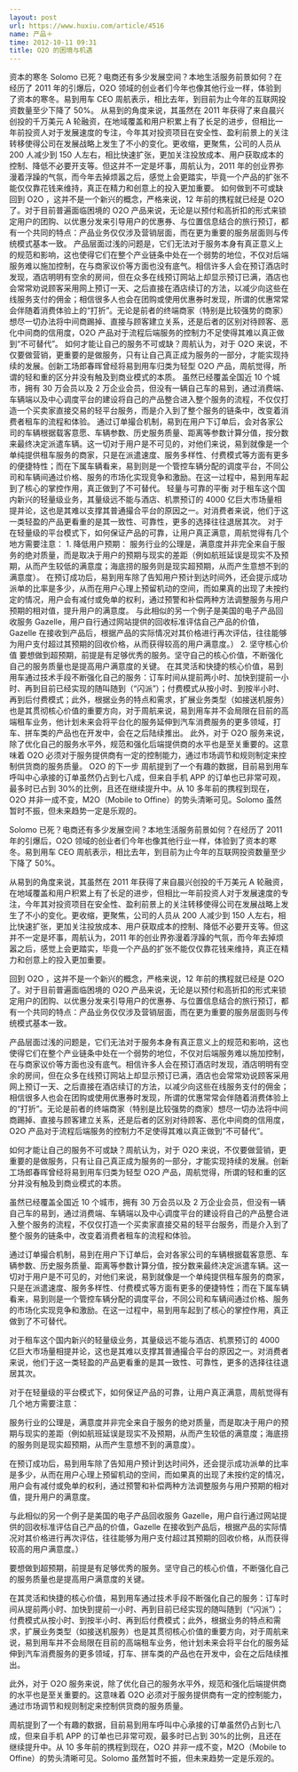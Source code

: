 ```yaml
---
layout: post
url: https://www.huxiu.com/article/4516
name: 产品＋
time: 2012-10-11 09:31
title: O2O 的困境与机遇
---
```

资本的寒冬 Solomo 已死？电商还有多少发展空间？本地生活服务前景如何？在经历了 2011 年的引爆后，O2O 领域的创业者们今年也像其他行业一样，体验到了资本的寒冬。易到用车 CEO 周航表示，相比去年，到目前为止今年的互联网投资数量至少下降了 50%。 从易到的角度来说，其虽然在 2011 年获得了来自晨兴创投的千万美元 A 轮融资，在地域覆盖和用户积累上有了长足的进步，但相比一年前投资人对于发展速度的专注，今年其对投资项目在安全性、盈利前景上的关注转移使得公司在发展战略上发生了不小的变化。更收缩，更聚焦，公司的人员从 200 人减少到 150 人左右，相比快速扩张，更加关注投放成本、用户获取成本的控制、降低不必要开支等。但这并不一定是坏事，周航认为，2011 年的创业界弥漫着浮躁的气氛，而今年去掉烦嚣之后，感觉上会更踏实，毕竟一个产品的扩张不能仅仅靠花钱来维持，真正在精力和创意上的投入更加重要。 如何做到不可或缺 回到 O2O ，这并不是一个新兴的概念，严格来说，12 年前的携程就已经是 O2O 了。对于目前普遍面临困境的 O2O 产品来说，无论是以预付和高折扣的形式来锁定用户的团购、以优惠分发来引导用户的优惠券、与位置信息结合的旅行预订，都有一个共同的特点：产品业务仅仅涉及营销层面，而在更为重要的服务层面则与传统模式基本一致。 产品层面过浅的问题是，它们无法对于服务本身有真正意义上的规范和影响，这也使得它们在整个产业链条中处在一个弱势的地位，不仅对后端服务难以施加控制，在与商家议价等方面也没有底气。相信许多人会在预订酒店时发现，酒店明明有空余的房间，但在众多在线预订网站上却显示预订已满，酒店也会常常劝说顾客采用网上预订一天、之后直接在酒店续订的方法，以减少向这些在线服务支付的佣金；相信很多人也会在团购或使用优惠券时发现，所谓的优惠常常会伴随着消费体验上的“打折”。无论是前者的终端商家（特别是比较强势的商家）想尽一切办法将中间商踢掉、直接与顾客建立关系，还是后者的区别对待顾客、恶化中间商的信用度，O2O 产品对于流程后端服务的控制力不足使得其难以真正做到“不可替代”。 如何才能让自己的服务不可或缺？周航认为，对于 O2O 来说，不仅要做营销，更重要的是做服务，只有让自己真正成为服务的一部分，才能实现持续的发展。创新工场郎春晖曾经将易到用车归类为轻型 O2O 产品，周航觉得，所谓的轻和重的区分并没有触及到商业模式的本质。 虽然已经覆盖全国近 10 个城市，拥有 30 万会员以及 2 万企业会员，但没有一辆自己车的易到，通过消费端、车辆端以及中心调度平台的建设将自己的产品整合进入整个服务的流程，不仅仅打造一个买卖家直接交易的轻平台服务，而是介入到了整个服务的链条中，改变着消费者租车的流程和体验。 通过订单撮合机制，易到在用户下订单后，会对各家公司的车辆根据载客意愿、车辆参数、历史服务质量、距离等参数计算分值，按分数来最终决定派遣车辆。这一切对于用户是不可见的，对他们来说，易到就像是一个单纯提供租车服务的商家，只是在派遣速度、服务多样性、付费模式等方面有更多的便捷特性；而在下属车辆看来，易到则是一个管控车辆分配的调度平台，不同公司和车辆间通过价格、服务的市场化实现竞争和激励。在这一过程中，易到用车起到了核心的掌控作用，真正做到了不可替代。 轻量与可靠的平衡 对于租车这个国内新兴的轻量级业务，其量级远不能与酒店、机票预订的 4000 亿巨大市场量相提并论，这也是其难以支撑其普通撮合平台的原因之一。对消费者来说，他们于这一类轻盈的产品更看重的是其一致性、可靠性，更多的选择往往退居其次。 对于在轻量级的平台模式下，如何保证产品的可靠，让用户真正满意，周航觉得有几个地方需要注意： 1. 降低用户预期： 服务行业的公理是，满意度并非完全来自于服务的绝对质量，而是取决于用户的预期与现实的差距（例如航班延误是现实不及预期，从而产生较低的满意度；海底捞的服务则是现实超预期，从而产生意想不到的满意度）。 在预订成功后，易到用车除了告知用户预计到达时间外，还会提示成功派单的比率是多少，从而在用户心理上预留机动的空间，而如果真的出现了未按约定的情况，用户会有减付或免单的权利，通过预警和补偿两种方法调整服务与用户预期的相对值，提升用户的满意度。 与此相似的另一个例子是美国的电子产品回收服务 Gazelle，用户自行通过网站提供的回收标准评估自己产品的价值，Gazelle 在接收到产品后，根据产品的实际情况对其价格进行再次评估，往往能够为用户支付超过其预期的回收价格，从而获得较高的用户满意度。） 2. 坚守核心价值 要想做到超预期，前提是有足够优秀的服务。坚守自己的核心价值，不断强化自己的服务质量也是提高用户满意度的关键。 在其灵活和快捷的核心价值，易到用车通过技术手段不断强化自己的服务：订车时间从提前两小时、加快到提前一小时、再到目前已经实现的随叫随到（“闪派”）；付费模式从按小时、到按半小时、再到后付费模式；此外，根据业务的特点和需求，扩展业务类型（如接送机服务）也是其贯彻核心价值的重要方向，对于周航来说，易到用车并不会局限在目前的高端租车业务，他计划未来会将平台化的服务延伸到汽车消费服务的更多领域，打车、拼车类的产品也在开发中，会在之后陆续推出。 此外，对于 O2O 服务来说，除了优化自己的服务水平外，规范和强化后端提供商的水平也是至关重要的。这意味着 O2O 必须对于服务提供商有一定的控制能力，通过市场调节和规则制定来控制供货商的服务质量。 O2O 的下一步 周航提到了一个有趣的数据，目前易到用车呼叫中心承接的订单虽然仍占到七八成，但来自手机 APP 的订单也已非常可观，最多时已占到 30%的比例，且还在继续提升中。从 10 多年前的携程到现在，O2O 并非一成不变，M2O（Mobile to Offine）的势头清晰可见。Solomo 虽然暂时不振，但未来趋势一定是乐观的。

Solomo 已死？电商还有多少发展空间？本地生活服务前景如何？在经历了 2011 年的引爆后，O2O 领域的创业者们今年也像其他行业一样，体验到了资本的寒冬。易到用车 CEO 周航表示，相比去年，到目前为止今年的互联网投资数量至少下降了 50%。

从易到的角度来说，其虽然在 2011 年获得了来自晨兴创投的千万美元 A 轮融资，在地域覆盖和用户积累上有了长足的进步，但相比一年前投资人对于发展速度的专注，今年其对投资项目在安全性、盈利前景上的关注转移使得公司在发展战略上发生了不小的变化。更收缩，更聚焦，公司的人员从 200 人减少到 150 人左右，相比快速扩张，更加关注投放成本、用户获取成本的控制、降低不必要开支等。但这并不一定是坏事，周航认为，2011 年的创业界弥漫着浮躁的气氛，而今年去掉烦嚣之后，感觉上会更踏实，毕竟一个产品的扩张不能仅仅靠花钱来维持，真正在精力和创意上的投入更加重要。

回到 O2O ，这并不是一个新兴的概念，严格来说，12 年前的携程就已经是 O2O 了。对于目前普遍面临困境的 O2O 产品来说，无论是以预付和高折扣的形式来锁定用户的团购、以优惠分发来引导用户的优惠券、与位置信息结合的旅行预订，都有一个共同的特点：产品业务仅仅涉及营销层面，而在更为重要的服务层面则与传统模式基本一致。

产品层面过浅的问题是，它们无法对于服务本身有真正意义上的规范和影响，这也使得它们在整个产业链条中处在一个弱势的地位，不仅对后端服务难以施加控制，在与商家议价等方面也没有底气。相信许多人会在预订酒店时发现，酒店明明有空余的房间，但在众多在线预订网站上却显示预订已满，酒店也会常常劝说顾客采用网上预订一天、之后直接在酒店续订的方法，以减少向这些在线服务支付的佣金；相信很多人也会在团购或使用优惠券时发现，所谓的优惠常常会伴随着消费体验上的“打折”。无论是前者的终端商家（特别是比较强势的商家）想尽一切办法将中间商踢掉、直接与顾客建立关系，还是后者的区别对待顾客、恶化中间商的信用度，O2O 产品对于流程后端服务的控制力不足使得其难以真正做到“不可替代”。

如何才能让自己的服务不可或缺？周航认为，对于 O2O 来说，不仅要做营销，更重要的是做服务，只有让自己真正成为服务的一部分，才能实现持续的发展。创新工场郎春晖曾经将易到用车归类为轻型 O2O 产品，周航觉得，所谓的轻和重的区分并没有触及到商业模式的本质。

虽然已经覆盖全国近 10 个城市，拥有 30 万会员以及 2 万企业会员，但没有一辆自己车的易到，通过消费端、车辆端以及中心调度平台的建设将自己的产品整合进入整个服务的流程，不仅仅打造一个买卖家直接交易的轻平台服务，而是介入到了整个服务的链条中，改变着消费者租车的流程和体验。

通过订单撮合机制，易到在用户下订单后，会对各家公司的车辆根据载客意愿、车辆参数、历史服务质量、距离等参数计算分值，按分数来最终决定派遣车辆。这一切对于用户是不可见的，对他们来说，易到就像是一个单纯提供租车服务的商家，只是在派遣速度、服务多样性、付费模式等方面有更多的便捷特性；而在下属车辆看来，易到则是一个管控车辆分配的调度平台，不同公司和车辆间通过价格、服务的市场化实现竞争和激励。在这一过程中，易到用车起到了核心的掌控作用，真正做到了不可替代。

对于租车这个国内新兴的轻量级业务，其量级远不能与酒店、机票预订的 4000 亿巨大市场量相提并论，这也是其难以支撑其普通撮合平台的原因之一。对消费者来说，他们于这一类轻盈的产品更看重的是其一致性、可靠性，更多的选择往往退居其次。

对于在轻量级的平台模式下，如何保证产品的可靠，让用户真正满意，周航觉得有几个地方需要注意：

服务行业的公理是，满意度并非完全来自于服务的绝对质量，而是取决于用户的预期与现实的差距（例如航班延误是现实不及预期，从而产生较低的满意度；海底捞的服务则是现实超预期，从而产生意想不到的满意度）。

在预订成功后，易到用车除了告知用户预计到达时间外，还会提示成功派单的比率是多少，从而在用户心理上预留机动的空间，而如果真的出现了未按约定的情况，用户会有减付或免单的权利，通过预警和补偿两种方法调整服务与用户预期的相对值，提升用户的满意度。

与此相似的另一个例子是美国的电子产品回收服务 Gazelle，用户自行通过网站提供的回收标准评估自己产品的价值，Gazelle 在接收到产品后，根据产品的实际情况对其价格进行再次评估，往往能够为用户支付超过其预期的回收价格，从而获得较高的用户满意度。）

要想做到超预期，前提是有足够优秀的服务。坚守自己的核心价值，不断强化自己的服务质量也是提高用户满意度的关键。

在其灵活和快捷的核心价值，易到用车通过技术手段不断强化自己的服务：订车时间从提前两小时、加快到提前一小时、再到目前已经实现的随叫随到（“闪派”）；付费模式从按小时、到按半小时、再到后付费模式；此外，根据业务的特点和需求，扩展业务类型（如接送机服务）也是其贯彻核心价值的重要方向，对于周航来说，易到用车并不会局限在目前的高端租车业务，他计划未来会将平台化的服务延伸到汽车消费服务的更多领域，打车、拼车类的产品也在开发中，会在之后陆续推出。

此外，对于 O2O 服务来说，除了优化自己的服务水平外，规范和强化后端提供商的水平也是至关重要的。这意味着 O2O 必须对于服务提供商有一定的控制能力，通过市场调节和规则制定来控制供货商的服务质量。

周航提到了一个有趣的数据，目前易到用车呼叫中心承接的订单虽然仍占到七八成，但来自手机 APP 的订单也已非常可观，最多时已占到 30%的比例，且还在继续提升中。从 10 多年前的携程到现在，O2O 并非一成不变，M2O（Mobile to Offine）的势头清晰可见。Solomo 虽然暂时不振，但未来趋势一定是乐观的。

